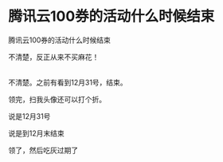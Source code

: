 # 腾讯云100券的活动什么时候结束


腾讯云100券的活动什么时候结束

不清楚，反正从来不买麻花！<br />
<br />
<img src="static/image/smiley/default/lol.gif" smilieid="12" border="0" alt="" /><img src="static/image/smiley/default/lol.gif" smilieid="12" border="0" alt="" /><img src="static/image/smiley/default/lol.gif" smilieid="12" border="0" alt="" />

不清楚。之前有看到12月31号，结束。

领完，扫我头像还可以打个折。

说是12月31号

说是到12月末结束

领了，然后吃灰过期了 <img src="static/image/smiley/default/lol.gif" smilieid="12" border="0" alt="" />
